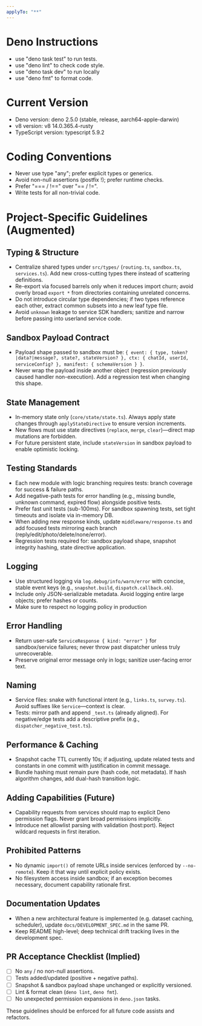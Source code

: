 ```yaml
---
applyTo: "**"
---
```


# Deno Instructions

- use "deno task test" to run tests.
- use "deno lint" to check code style.
- use "deno task dev" to run locally
- use "deno fmt" to format code.

# Current Version

- Deno version: deno 2.5.0 (stable, release, aarch64-apple-darwin)
- v8 version: v8 14.0.365.4-rusty
- TypeScript version: typescript 5.9.2

# Coding Conventions

- Never use type "any"; prefer explicit types or generics.
- Avoid non-null assertions (postfix !); prefer runtime checks.
- Prefer "=== / !==" over "== / !=".
- Write tests for all non-trivial code.

# Project-Specific Guidelines (Augmented)

## Typing & Structure
- Centralize shared types under `src/types/` (`routing.ts`, `sandbox.ts`, `services.ts`). Add new cross-cutting types there instead of scattering definitions.
- Re-export via focused barrels only when it reduces import churn; avoid overly broad `export *` from directories containing unrelated concerns.
- Do not introduce circular type dependencies; if two types reference each other, extract common subsets into a new leaf type file.
- Avoid `unknown` leakage to service SDK handlers; sanitize and narrow before passing into userland service code.

## Sandbox Payload Contract
- Payload shape passed to sandbox must be: `{ event: { type, token?|data?|message?, state?, stateVersion? }, ctx: { chatId, userId, serviceConfig? }, manifest: { schemaVersion } }`.
- Never wrap the payload inside another object (regression previously caused handler non-execution). Add a regression test when changing this shape.

## State Management
- In-memory state only (`core/state/state.ts`). Always apply state changes through `applyStateDirective` to ensure version increments.
- New flows must use state directives (`replace`, `merge`, `clear`)—direct map mutations are forbidden.
- For future persistent state, include `stateVersion` in sandbox payload to enable optimistic locking.

## Testing Standards
- Each new module with logic branching requires tests: branch coverage for success & failure paths.
- Add negative-path tests for error handling (e.g., missing bundle, unknown command, expired flow) alongside positive tests.
- Prefer fast unit tests (sub-100ms). For sandbox spawning tests, set tight timeouts and isolate via in-memory DB.
- When adding new response kinds, update `middleware/response.ts` and add focused tests mirroring each branch (reply/edit/photo/delete/none/error).
- Regression tests required for: sandbox payload shape, snapshot integrity hashing, state directive application.

## Logging
- Use structured logging via `log.debug/info/warn/error` with concise, stable event keys (e.g., `snapshot.build`, `dispatch.callback.ok`).
- Include only JSON-serializable metadata. Avoid logging entire large objects; prefer hashes or counts.
- Make sure to respect no logging policy in production

## Error Handling
- Return user-safe `ServiceResponse { kind: "error" }` for sandbox/service failures; never throw past dispatcher unless truly unrecoverable.
- Preserve original error message only in logs; sanitize user-facing error text.

## Naming
- Service files: snake with functional intent (e.g., `links.ts`, `survey.ts`). Avoid suffixes like `Service`—context is clear.
- Tests: mirror path and append `_test.ts` (already aligned). For negative/edge tests add a descriptive prefix (e.g., `dispatcher_negative_test.ts`).

## Performance & Caching
- Snapshot cache TTL currently 10s; if adjusting, update related tests and constants in one commit with justification in commit message.
- Bundle hashing must remain pure (hash code, not metadata). If hash algorithm changes, add dual-hash transition logic.

## Adding Capabilities (Future)
- Capability requests from services should map to explicit Deno permission flags. Never grant broad permissions implicitly.
- Introduce net allowlist parsing with validation (host:port). Reject wildcard requests in first iteration.

## Prohibited Patterns
- No dynamic `import()` of remote URLs inside services (enforced by `--no-remote`). Keep it that way until explicit policy exists.
- No filesystem access inside sandbox; if an exception becomes necessary, document capability rationale first.

## Documentation Updates
- When a new architectural feature is implemented (e.g. dataset caching, scheduler), update `docs/DEVELOPMENT_SPEC.md` in the same PR.
- Keep README high-level; deep technical drift tracking lives in the development spec.

## PR Acceptance Checklist (Implied)
- [ ] No `any` / no non-null assertions.
- [ ] Tests added/updated (positive + negative paths).
- [ ] Snapshot & sandbox payload shape unchanged or explicitly versioned.
- [ ] Lint & format clean (`deno lint`, `deno fmt`).
- [ ] No unexpected permission expansions in `deno.json` tasks.

These guidelines should be enforced for all future code assists and refactors.
